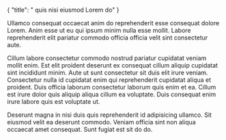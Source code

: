 {
  "title": " quis nisi eiusmod Lorem do"
}

Ullamco consequat occaecat anim do reprehenderit esse consequat dolore Lorem. Anim esse ut eu qui ipsum minim nulla esse mollit. Labore reprehenderit elit pariatur commodo officia officia velit sint consectetur aute.

Cillum labore consectetur commodo nostrud pariatur cupidatat veniam mollit enim. Est elit proident deserunt ex consequat cillum aliquip cupidatat sint incididunt minim. Aute ut sunt consectetur sit duis elit irure veniam. Consectetur nulla id cupidatat enim qui reprehenderit cupidatat aliqua et proident. Duis officia laborum consectetur laborum quis enim et ea. Cillum est irure dolor quis aliquip aliqua cillum ea voluptate. Duis consequat enim irure labore quis est voluptate ut.

Deserunt magna in nisi duis quis reprehenderit id adipisicing ullamco. Sit eiusmod velit ea deserunt commodo. Veniam officia sint non aliqua occaecat amet consequat. Sunt fugiat est sit do do.